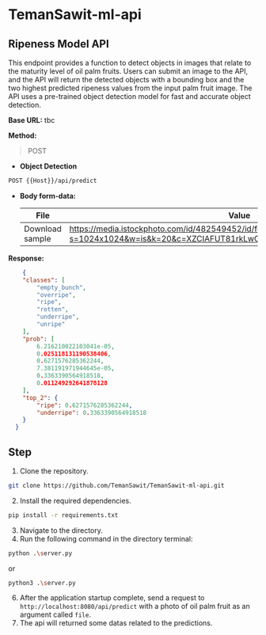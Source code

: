 # TemanSawit-ml-api
## Ripeness Model API

This endpoint provides a function to detect objects in images that relate to the maturity level of oil palm fruits. Users can submit an image to the API, and the API will return the detected objects with a bounding box and the two highest predicted ripeness values from the input palm fruit image. The API uses a pre-trained object detection model for fast and accurate object detection.

**Base URL:**
tbc

**Method:**
>POST

- **Object Detection**
```bash
POST {{Host}}/api/predict
```
- **Body form-data:**

    |      File      |                     Value                     |
    | --------------| ----------------------------------------------|
    | Download sample |https://media.istockphoto.com/id/482549452/id/foto/tandan-buah-kelapa-sawit.jpg?s=1024x1024&w=is&k=20&c=XZCIAFUT81rkLwOmBjFqTZPCNNFUh7S8UTBbYXmrBKU= |
    
**Response:**

```JSON
    {
    "classes": [
        "empty_bunch",
        "overripe",
        "ripe",
        "rotten",
        "underripe",
        "unripe"
    ],
    "prob": [
        6.216210022103041e-05,
        0.025118131190538406,
        0.6271576285362244,
        7.381191971944645e-05,
        0.3363390564918518,
        0.011249292641878128
    ],
    "top_2": {
        "ripe": 0.6271576285362244,
        "underripe": 0.3363390564918518
    }
  }
```

## Step
1. Clone the repository.
```bash
git clone https://github.com/TemanSawit/TemanSawit-ml-api.git
```
2. Install the required dependencies.
```bash
pip install -r requirements.txt
```
3. Navigate to the directory.
4. Run the following command in the directory terminal:
```bash
python .\server.py
```
or
```bash
python3 .\server.py
```
6. After the application startup complete, send a request to ```http://localhost:8080/api/predict``` with a photo of oil palm fruit as an argument called ```file```.
7. The api will returned some datas related to the predictions.
